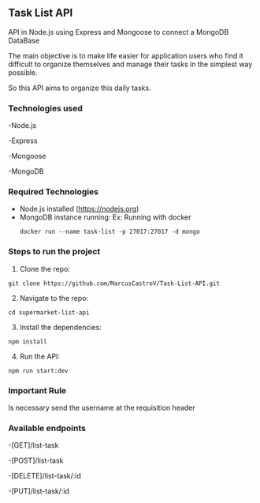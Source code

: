 ## Task List API

API in Node.js using Express and Mongoose to connect a MongoDB DataBase

The main objective  is to make life easier for application users who find it difficult to organize themselves and manage their tasks in the simplest way possible. 

So this API aims to organize this daily tasks.

### Technologies used

-Node.js

-Express

-Mongoose

-MongoDB

### Required Technologies

- Node.js installed (https://nodejs.org)
- MongoDB instance running: 
  Ex: Running with docker
  ```
  docker run --name task-list -p 27017:27017 -d mongo
  ```

### Steps to run the project 

1. Clone the repo:
```
git clone https://github.com/MarcusCastroV/Task-List-API.git
```

2. Navigate to the repo:
```
cd supermarket-list-api
```

3. Install the dependencies:
```
npm install
```

4. Run the API:
```
npm run start:dev
```

### Important Rule

Is necessary send the username at the requisition header

### Available endpoints

-[GET]/list-task  

-[POST]/list-task  

-[DELETE]/list-task/:id  

-[PUT]/list-task/:id  
